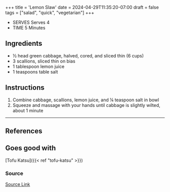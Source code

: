 +++
title = 'Lemon Slaw'
date = 2024-04-29T11:35:20-07:00
draft = false
tags = ["salad", "quick", "vegetarian"]
+++

- SERVES Serves 4
- TIME 5 Minutes

## Ingredients

- ½ head green cabbage, halved, cored, and sliced thin (6 cups)
- 3 scallions, sliced thin on bias
- 1 tablespoon lemon juice
- 1 teaspoons table salt

## Instructions

1. Combine cabbage, scallions, lemon juice, and ¼ teaspoon salt in bowl
1. Squeeze and massage with your hands until cabbage is slightly wilted, about 1 minute

***

## References

## Goes good with

[Tofu Katsu]({{< ref "tofu-katsu" >}})

### Source

[Source Link](https://www.americastestkitchen.com/recipes/15855-tofu-katsu)